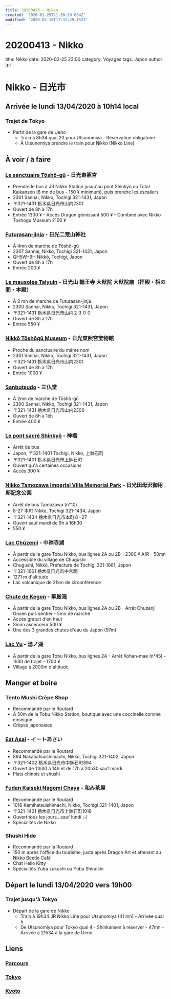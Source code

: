 ```yaml
---
title: 20200413 - Nikko
created: '2020-01-25T21:30:20.654Z'
modified: '2020-02-16T17:37:29.152Z'
---
```


# 20200413 - Nikko

title: Nikko
date: 2020-02-25 23:00
category: Voyages
tags: Japon
author: tpi

# Nikko - 日光市
## Arrivée le lundi 13/04/2020 à 10h14 local

### Trajet de Tokyo
* Partir de la gare de Ueno 
  * Train à 8h34 quai 20 pour Utsunomiya - Réservation obligatoire
  * À Utsunomiya prendre le train pour Nikko (Nikko Line)

## À voir / à faire

### [Le sanctuaire Tōshō-gū](https://www.google.fr/maps/place/Nikk%C5%8D+T%C5%8Dsh%C5%8D-g%C5%AB/@36.7578036,139.5971689,17z/data=!3m1!4b1!4m5!3m4!1s0x601fa6c553212035:0xab505b717af00e94!8m2!3d36.7578036!4d139.5993576) - 日光東照宮
* Prendre le bus à JR Nikko Station jusqu'au pont Shinkyo ou Total Kaikanzen (8 mn de bus - 150 ¥ minimum), puis prendre les escaliers
* 2301 Sannai, Nikko, Tochigi 321-1431, Japon
* 〒321-1431 栃木県日光市山内2301
* Ouvert de 8h à 17h
* Entrée 1300 ¥ - Accès Dragon gémissant 500 ¥ - Combiné avec Nikko Toshogu Museum 2100 ¥

### [Futurasan-jinja](https://www.google.fr/maps/place/Futarasan-jinja/@36.7584491,139.5942499,17z/data=!3m1!4b1!4m5!3m4!1s0x601fa6c4e4114317:0xb5a44f2497188db6!8m2!3d36.7584491!4d139.5964386) - 日光二荒山神社
* À 4mn de marche de Tōshō-gū
* 2307 Sannai, Nikko, Tochigi 321-1431, Japon
* QH5W+9H Nikkō, Tochigi, Japon
* Ouvert de 8h à 17h
* Entrée 200 ¥

### [Le mausolée Taiyuin](https://www.google.fr/maps/place/Nikkosanrinnoji+Taiyuin/@36.7577755,139.5920351,17z/data=!3m1!4b1!4m5!3m4!1s0x601fa6c362b94a25:0x4189ac97c2ca670d!8m2!3d36.7577755!4d139.5942238) - 日光山 輪王寺 大猷院 大猷院廟（拝殿・相の間・本殿）
* À 2 mn de marche de Futurasan-jinja
* 2300 Sannai, Nikko, Tochigi 321-1431, Japon
* 〒321-1431 栃木県日光市山内２３００
* Ouvert de 8h à 17h
* Entrée 550 ¥

### [Nikkō Tōshōgū Museum](https://www.google.fr/maps/place/Nikk%C5%8D+T%C5%8Dsh%C5%8Dg%C5%AB+Museum/@36.7577751,139.585469,15z/data=!4m8!1m2!2m1!1sNikko+Toshogu+Museum!3m4!1s0x601fa6da94cbc30b:0xa53d630b480b96fd!8m2!3d36.7559542!4d139.6002334) - 日光東照宮宝物館
* Proche du sanctuaire du même nom
* 2301 Sannai, Nikko, Tochigi 321-1431, Japon
* 〒321-1431 栃木県日光市山内2301
* Ouvert de 8h à 17h
* Entrée 1000 ¥

### [Sanbutsudo](https://www.google.fr/maps/place/Sanbutsudo/@36.7551355,139.5982755,17z/data=!3m1!4b1!4m5!3m4!1s0x601fa6d0bfb6a70f:0xd7b5d3ae9aa5bcc3!8m2!3d36.7551355!4d139.6004642) - 三仏堂
* À 2mn de marche de Tōshō-gū
* 2300 Sannai, Nikko, Tochigi 321-1431, Japon
* 〒321-1431 栃木県日光市山内2300
* Ouvert de 8h à 1èh
* Entrée 400 ¥

### [Le pont sacré Shinkyō](https://www.google.fr/maps/place/Shinky%C5%8D/@36.75337,139.6018147,17z/data=!3m1!4b1!4m5!3m4!1s0x601fa6d687424223:0x392a9fec11582fe7!8m2!3d36.75337!4d139.6040034) - 神橋
* Arrêt de bus
* Japon, 〒321-1401 Tochigi, Nikko, 上鉢石町
* 〒321-1401 栃木県日光市上鉢石町
* Ouvert qu'à certaines occasions
* Accès 300 ¥

### [Nikko Tamozawa Imperial Villa Memorial Park](https://www.google.fr/maps/place/Nikko+Tamozawa+Imperial+Villa+Memorial+Park/@36.752449,139.5889979,17z/data=!3m1!4b1!4m5!3m4!1s0x601fa6ddaa58320b:0x236c0699defb3f50!8m2!3d36.752449!4d139.5911866) - 日光田母沢御用邸記念公園
* Arrêt de bus Tamozawa (n°10)
* 8-27 本町 Nikko, Tochigi 321-1434, Japon
* 〒321-1434 栃木県日光市本町８−27
* Ouvert sauf mardi de 9h à 16h30
* 550 ¥

### [Lac Chūzenji](https://www.google.fr/maps/place/Lac+Ch%C5%ABzenji/@36.7367126,139.5225604,12z/data=!4m5!3m4!1s0x601fac2d62caed55:0x189a07613b017870!8m2!3d36.7329036!4d139.4821986) - 中禅寺湖
* À partir de la gare Tobu Nikko, bus lignes 2A ou 2B - 2300 ¥ A/R - 50mn
* Accessible du village de Chugushi
* Chugushi, Nikkō, Préfecture de Tochigi 321-1661, Japon
* 〒321-1661 栃木県日光市中宮祠
* 1271 m d'altitude
* Lac volcanique de 21km de circonférence

### [Chute de Kegon](https://www.google.fr/maps/place/Chutes+de+Kegon/@36.7380552,139.4937452,15z/data=!4m8!1m2!2m1!1schutes+de+kegon!3m4!1s0x601fa8cf34bbd485:0xbb8f7a35e2c50e6e!8m2!3d36.738056!4d139.5025) - 華厳滝
* À partir de la gare Tobu Nikko, bus lignes 2A ou 2B - Arrêt Chuzenji Onsen puis sentier - 5mn de marche
* Accès gratuit d'en haut
* Sinon ascenceur 500 ¥
* Une des 3 grandes chutes d'eau du Japon (97m)

### [Lac Yu](https://www.google.fr/maps/place/Lac+Yu/@36.800597,139.4202521,16z/data=!3m1!4b1!4m5!3m4!1s0x601fb26b6dab487f:0x1c5b3f9a0ff55972!8m2!3d36.8001215!4d139.4243626) -  湯ノ湖
* À partir de la gare Tobu Nikko, bus lignes 2A - Arrêt Kohan-mae (n°45) - 1h30 de trajet - 1700 ¥
* Village à 2000m d'altitude

## Manger et boire

### Tento Mushi Crêpe Shop
* Recommandé par le Routard
* À 50m de la Tobu Nikko Station, boutique avec une coccinelle comme enseigne
* Crêpes japonaises

### [Eat Asai](https://www.google.fr/maps/place/Eat+Asai/@36.7513605,139.6060709,17z/data=!3m1!4b1!4m5!3m4!1s0x601fa72ac1f92f4b:0xb2ea95d25e4c02ea!8m2!3d36.7513605!4d139.6082596) - イートあさい
* Recommandé par le Routard
* 894 Nakahatsuishimachi, Nikko, Tochigi 321-1402, Japon
* 〒321-1402 栃木県日光市中鉢石町894
* Ouvert de 11h30 à 14h et de 17h à 20h30 sauf mardi
* Plats chinois et shushi

### [Fudan Kaiseki Nagomi Chaya](https://www.google.fr/maps/place/Fudan+Kaiseki+Nagomi+Chaya/@36.7526524,139.6037167,17z/data=!3m1!4b1!4m5!3m4!1s0x601fa6d59471f505:0x20e2c5200531441f!8m2!3d36.7526524!4d139.6059054) - 和み茶屋
* Recommandé par le Routard
* 1016 Kamihatsuishimachi, Nikko, Tochigi 321-1401, Japon
* 〒321-1401 栃木県日光市上鉢石町1016
* Ouvert tous les jours...sauf lundi ;-)
* Spécialités de Nikko

### Shushi Hide
* Recommandé par la Routard
* 150 m après l'office du tourisme, justa après Dragon Art et attenant au [Nikko Beetle Café](https://www.google.fr/maps/place/Beetle+Cafe/@36.75088,139.6072708,17z/data=!3m1!4b1!4m5!3m4!1s0x601fa72b2adc5453:0x8ccb953d34c4c765!8m2!3d36.75088!4d139.6094595)
* Chat Hello Kitty
* Spécialités Yuba zukushi ou Yuba Shiraishi

## Départ le lundi 13/04/2020 vers 19h00

### Trajet jusqu'à Tokyo
* Départ de la gare de Nikko
  * Train à 19h34 JR Nikko Line pour Utsunomiya (41 mn) - Arrivée quai 5
  * De Utsunomiya pour Tokyo quai 4 - Shinkansen à réserver - 47mn - Arrivée à 21h34 à la gare de Ueno

## Liens

### [Parcours](https://tse-tse.org/2020/02/japon-2020/index.html)
### [Tokyo](https://tse-tse.org/2020/02/tokyo/index.html)
### [Kyoto](https://tse-tse.org/2020/02/kyoto/index.html)

